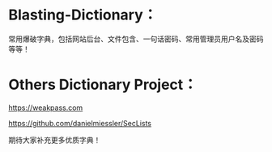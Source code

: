 # Blasting-Dictionary：
常用爆破字典，包括网站后台、文件包含、一句话密码、常用管理员用户名及密码等等！

# Others Dictionary Project：
https://weakpass.com

https://github.com/danielmiessler/SecLists

期待大家补充更多优质字典！
